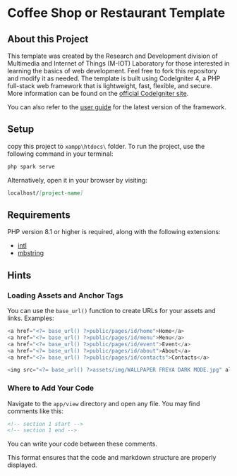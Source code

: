 # Coffee Shop or Restaurant Template

## About this Project

This template was created by the Research and Development division of Multimedia and Internet of Things (M-IOT) Laboratory for those interested in learning the basics of web development. Feel free to fork this repository and modify it as needed. The template is built using CodeIgniter 4, a PHP full-stack web framework that is lightweight, fast, flexible, and secure.  
More information can be found on the [official CodeIgniter site](https://codeigniter.com).

You can also refer to the [user guide](https://codeigniter.com/user_guide/) for the latest version of the framework.

## Setup

copy this project to `xampp\htdocs\` folder.
To run the project, use the following command in your terminal:

```php
php spark serve
```

Alternatively, open it in your browser by visiting:

```markdown
localhost/[project-name]
```

## Requirements

PHP version 8.1 or higher is required, along with the following extensions:

- [intl](https://youtu.be/cFJVokiDhzk)
- [mbstring](http://php.net/manual/en/mbstring.installation.php)

## Hints

### Loading Assets and Anchor Tags

You can use the `base_url()` function to create URLs for your assets and links. Examples:

```php
<a href="<?= base_url() ?>public/pages/id/home">Home</a>
<a href="<?= base_url() ?>public/pages/id/menu">Menu</a>
<a href="<?= base_url() ?>public/pages/id/event">Event</a>
<a href="<?= base_url() ?>public/pages/id/about">About</a>
<a href="<?= base_url() ?>public/pages/id/contacts">Contacts</a>

<img src="<?= base_url() ?>assets/img/WALLPAPER FREYA DARK MODE.jpg" alt="Wallpaper">
```

### Where to Add Your Code

Navigate to the `app/view` directory and open any file. You may find comments like this:

```html
<!-- section 1 start -->
<!-- section 1 end -->
```

You can write your code between these comments.

This format ensures that the code and markdown structure are properly displayed.
